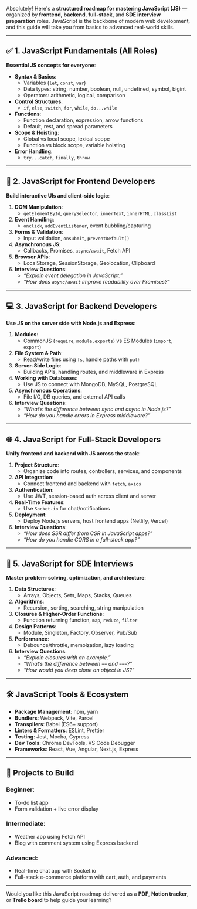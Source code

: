 Absolutely! Here's a **structured roadmap for mastering JavaScript (JS)** — organized by **frontend**, **backend**, **full-stack**, and **SDE interview preparation** roles. JavaScript is the backbone of modern web development, and this guide will take you from basics to advanced real-world skills.

---

## ✅ **1. JavaScript Fundamentals (All Roles)**  
**Essential JS concepts for everyone**:  
- **Syntax & Basics**:
  - Variables (`let`, `const`, `var`)
  - Data types: string, number, boolean, null, undefined, symbol, bigint
  - Operators: arithmetic, logical, comparison
- **Control Structures**:
  - `if`, `else`, `switch`, `for`, `while`, `do...while`
- **Functions**:
  - Function declaration, expression, arrow functions
  - Default, rest, and spread parameters
- **Scope & Hoisting**:
  - Global vs local scope, lexical scope
  - Function vs block scope, variable hoisting
- **Error Handling**:
  - `try...catch`, `finally`, `throw`

---

## 🎯 **2. JavaScript for Frontend Developers**  
**Build interactive UIs and client-side logic**:  
1. **DOM Manipulation**:
   - `getElementById`, `querySelector`, `innerText`, `innerHTML`, `classList`
2. **Event Handling**:
   - `onclick`, `addEventListener`, event bubbling/capturing
3. **Forms & Validation**:
   - Input validation, `onsubmit`, `preventDefault()`
4. **Asynchronous JS**:
   - Callbacks, Promises, `async/await`, Fetch API
5. **Browser APIs**:
   - LocalStorage, SessionStorage, Geolocation, Clipboard
6. **Interview Questions**:
   - *“Explain event delegation in JavaScript.”*  
   - *“How does `async/await` improve readability over Promises?”*

---

## 💻 **3. JavaScript for Backend Developers**  
**Use JS on the server side with Node.js and Express**:  
1. **Modules**:
   - CommonJS (`require`, `module.exports`) vs ES Modules (`import`, `export`)
2. **File System & Path**:
   - Read/write files using `fs`, handle paths with `path`
3. **Server-Side Logic**:
   - Building APIs, handling routes, and middleware in Express
4. **Working with Databases**:
   - Use JS to connect with MongoDB, MySQL, PostgreSQL
5. **Asynchronous Operations**:
   - File I/O, DB queries, and external API calls
6. **Interview Questions**:
   - *“What’s the difference between sync and async in Node.js?”*  
   - *“How do you handle errors in Express middleware?”*

---

## 🌐 **4. JavaScript for Full-Stack Developers**  
**Unify frontend and backend with JS across the stack**:  
1. **Project Structure**:
   - Organize code into routes, controllers, services, and components
2. **API Integration**:
   - Connect frontend and backend with `fetch`, `axios`
3. **Authentication**:
   - Use JWT, session-based auth across client and server
4. **Real-Time Features**:
   - Use `Socket.io` for chat/notifications
5. **Deployment**:
   - Deploy Node.js servers, host frontend apps (Netlify, Vercel)
6. **Interview Questions**:
   - *“How does SSR differ from CSR in JavaScript apps?”*  
   - *“How do you handle CORS in a full-stack app?”*

---

## 🧠 **5. JavaScript for SDE Interviews**  
**Master problem-solving, optimization, and architecture**:  
1. **Data Structures**:
   - Arrays, Objects, Sets, Maps, Stacks, Queues
2. **Algorithms**:
   - Recursion, sorting, searching, string manipulation
3. **Closures & Higher-Order Functions**:
   - Function returning function, `map`, `reduce`, `filter`
4. **Design Patterns**:
   - Module, Singleton, Factory, Observer, Pub/Sub
5. **Performance**:
   - Debounce/throttle, memoization, lazy loading
6. **Interview Questions**:
   - *“Explain closures with an example.”*  
   - *“What’s the difference between `==` and `===`?”*  
   - *“How would you deep clone an object in JS?”*

---

## 🛠️ **JavaScript Tools & Ecosystem**
- **Package Management**: npm, yarn  
- **Bundlers**: Webpack, Vite, Parcel  
- **Transpilers**: Babel (ES6+ support)  
- **Linters & Formatters**: ESLint, Prettier  
- **Testing**: Jest, Mocha, Cypress  
- **Dev Tools**: Chrome DevTools, VS Code Debugger  
- **Frameworks**: React, Vue, Angular, Next.js, Express

---

## 🚀 **Projects to Build**
### Beginner:
- To-do list app  
- Form validation + live error display

### Intermediate:
- Weather app using Fetch API  
- Blog with comment system using Express backend

### Advanced:
- Real-time chat app with Socket.io  
- Full-stack e-commerce platform with cart, auth, and payments

---

Would you like this JavaScript roadmap delivered as a **PDF**, **Notion tracker**, or **Trello board** to help guide your learning?